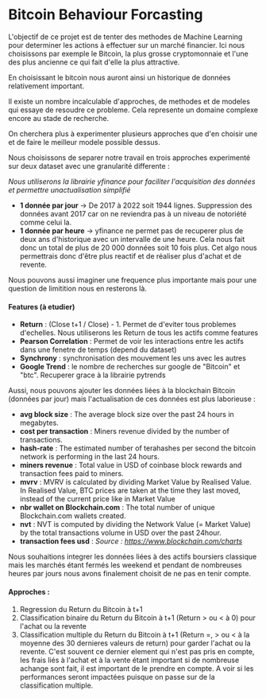 # Bitcoin Behaviour Forcasting

L'objectif de ce projet est de tenter des methodes de Machine Learning pour determiner les actions à effectuer sur un marché financier. Ici nous choisissons par exemple le Bitcoin, la plus grosse cryptomonnaie et l'une des plus ancienne ce qui fait d'elle la plus attractive. 

En choisissant le bitcoin nous auront ainsi un historique de données relativement important.

Il existe un nombre incalculable d'approches, de methodes et de modeles qui essaye de resoudre ce probleme. Cela represente un domaine complexe encore au stade de recherche.

On cherchera plus à experimenter plusieurs approches que d'en choisir une et de faire le meilleur modele possible dessus.

Nous choisissons de separer notre travail en trois approches experimenté sur deux dataset avec une granularité differente :

*Nous utiliserons la librairie yfinance pour faciliter l'acquisition des données et permettre unactualisation simplifié*
- **1 donnée par jour** -> De 2017 à 2022 soit 1944 lignes. Suppression des données avant 2017 car on ne reviendra pas à un niveau de notoriété comme celui la.
- **1 donnée par heure** -> yfinance ne permet pas de recuperer plus de deux ans d'historique avec un intervalle de une heure. Cela nous fait donc un total de plus de 20 000 données soit 10 fois plus. Cet algo nous permettrais donc d'être plus reactif et de réaliser plus d'achat et de revente.

Nous pouvons aussi imaginer une frequence plus importante mais pour une question de limitition nous en resterons là.

#### Features (à etudier)
- **Return** : (Close t+1 / Close) - 1. Permet de d'eviter tous problemes d'echelles. Nous utiliserons les Return de tous les actifs comme features
- **Pearson Correlation** : Permet de voir les interactions entre les actifs dans une fenetre de temps (depend du dataset)
- **Synchrony** : synchronisation des mouvement les uns avec les autres
- **Google Trend** : le nombre de recherches sur google de "Bitcoin" et "btc". Recuperer grace à la librairie pytrends

Aussi, nous pouvons ajouter les données liées à la blockchain Bitcoin (données par jour) mais l'actualisation de ces données est plus laborieuse :
- **avg block size** : The average block size over the past 24 hours in megabytes.
- **cost per transaction** : Miners revenue divided by the number of transactions.
- **hash-rate** : The estimated number of terahashes per second the bitcoin network is performing in the last 24 hours.
- **miners revenue** : Total value in USD of coinbase block rewards and transaction fees paid to miners.
- **mvrv** : MVRV is calculated by dividing Market Value by Realised Value. In Realised Value, BTC prices are taken at the time they last moved, instead of the current price like in Market Value
- **nbr wallet on Blockchain.com** : The total number of unique Blockchain.com wallets created.
- **nvt** : NVT is computed by dividing the Network Value (= Market Value) by the total transactions volume in USD over the past 24hour.
- **transaction fees usd** :
*Source : https://www.blockchain.com/charts*


Nous souhaitions integrer les données liées à des actifs boursiers classique mais les marchés étant fermés les weekend et pendant de nombreuses heures par jours nous avons finalement choisit de ne pas en tenir compte.

#### Approches :

1. Regression du Return du Bitcoin à t+1
2. Classification binaire du Return du Bitcoin à t+1 (Return > ou < à 0) pour l'achat ou la revente 
3. Classification multiple du Return du Bitcoin à t+1 (Return =, > ou < à la moyenne des 30 dernieres valeurs de return) pour garder l'achat ou la revente.
C'est souvent ce dernier element qui n'est pas pris en compte, les frais liés à l'achat et à la vente étant important si de nombreuse achange sont fait, il est important de le prendre en compte. A voir si les performances seront impactées puisque on passe sur de la classification multiple.
